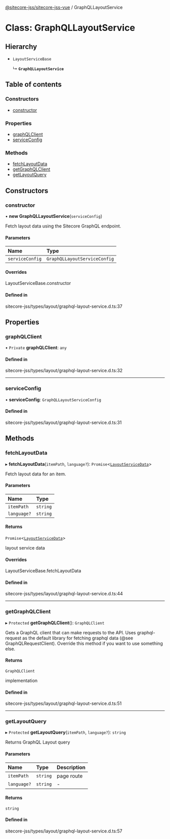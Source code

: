 [@sitecore-jss/sitecore-jss-vue](../README.md) / GraphQLLayoutService

# Class: GraphQLLayoutService

## Hierarchy

- `LayoutServiceBase`

  ↳ **`GraphQLLayoutService`**

## Table of contents

### Constructors

- [constructor](GraphQLLayoutService.md#constructor)

### Properties

- [graphQLClient](GraphQLLayoutService.md#graphqlclient)
- [serviceConfig](GraphQLLayoutService.md#serviceconfig)

### Methods

- [fetchLayoutData](GraphQLLayoutService.md#fetchlayoutdata)
- [getGraphQLClient](GraphQLLayoutService.md#getgraphqlclient)
- [getLayoutQuery](GraphQLLayoutService.md#getlayoutquery)

## Constructors

### constructor

• **new GraphQLLayoutService**(`serviceConfig`)

Fetch layout data using the Sitecore GraphQL endpoint.

#### Parameters

| Name | Type |
| :------ | :------ |
| `serviceConfig` | `GraphQLLayoutServiceConfig` |

#### Overrides

LayoutServiceBase.constructor

#### Defined in

sitecore-jss/types/layout/graphql-layout-service.d.ts:37

## Properties

### graphQLClient

• `Private` **graphQLClient**: `any`

#### Defined in

sitecore-jss/types/layout/graphql-layout-service.d.ts:32

___

### serviceConfig

• **serviceConfig**: `GraphQLLayoutServiceConfig`

#### Defined in

sitecore-jss/types/layout/graphql-layout-service.d.ts:31

## Methods

### fetchLayoutData

▸ **fetchLayoutData**(`itemPath`, `language?`): `Promise`<[`LayoutServiceData`](../interfaces/LayoutServiceData.md)\>

Fetch layout data for an item.

#### Parameters

| Name | Type |
| :------ | :------ |
| `itemPath` | `string` |
| `language?` | `string` |

#### Returns

`Promise`<[`LayoutServiceData`](../interfaces/LayoutServiceData.md)\>

layout service data

#### Overrides

LayoutServiceBase.fetchLayoutData

#### Defined in

sitecore-jss/types/layout/graphql-layout-service.d.ts:44

___

### getGraphQLClient

▸ `Protected` **getGraphQLClient**(): `GraphQLClient`

Gets a GraphQL client that can make requests to the API. Uses graphql-request as the default
library for fetching graphql data (@see GraphQLRequestClient). Override this method if you
want to use something else.

#### Returns

`GraphQLClient`

implementation

#### Defined in

sitecore-jss/types/layout/graphql-layout-service.d.ts:51

___

### getLayoutQuery

▸ `Protected` **getLayoutQuery**(`itemPath`, `language?`): `string`

Returns GraphQL Layout query

#### Parameters

| Name | Type | Description |
| :------ | :------ | :------ |
| `itemPath` | `string` | page route |
| `language?` | `string` | - |

#### Returns

`string`

#### Defined in

sitecore-jss/types/layout/graphql-layout-service.d.ts:57

